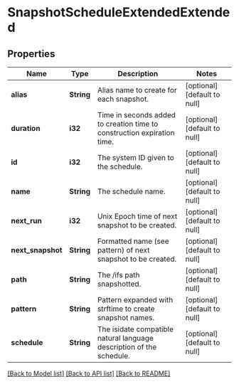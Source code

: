 # SnapshotScheduleExtendedExtended

## Properties
Name | Type | Description | Notes
------------ | ------------- | ------------- | -------------
**alias** | **String** | Alias name to create for each snapshot. | [optional] [default to null]
**duration** | **i32** | Time in seconds added to creation time to construction expiration time. | [optional] [default to null]
**id** | **i32** | The system ID given to the schedule. | [optional] [default to null]
**name** | **String** | The schedule name. | [optional] [default to null]
**next_run** | **i32** | Unix Epoch time of next snapshot to be created. | [optional] [default to null]
**next_snapshot** | **String** | Formatted name (see pattern) of next snapshot to be created. | [optional] [default to null]
**path** | **String** | The /ifs path snapshotted. | [optional] [default to null]
**pattern** | **String** | Pattern expanded with strftime to create snapshot names. | [optional] [default to null]
**schedule** | **String** | The isidate compatible natural language description of the schedule. | [optional] [default to null]

[[Back to Model list]](../README.md#documentation-for-models) [[Back to API list]](../README.md#documentation-for-api-endpoints) [[Back to README]](../README.md)


